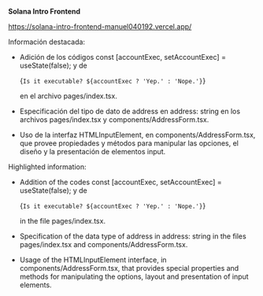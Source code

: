 **Solana Intro Frontend**

https://solana-intro-frontend-manuel040192.vercel.app/

Información destacada:

- Adición de los códigos const [accountExec, setAccountExec] = useState(false); y de <p>{`Is it executable? ${accountExec ? 'Yep.' : 'Nope.'}`}</p> en el archivo pages/index.tsx.

- Especificación del tipo de dato de address en address: string en los archivos pages/index.tsx y components/AddressForm.tsx.

- Uso de la interfaz HTMLInputElement, en components/AddressForm.tsx, que provee propiedades y métodos para manipular las opciones, el diseño y la presentación de elementos input.

Highlighted information:

- Addition of the codes const [accountExec, setAccountExec] = useState(false); y de <p>{`Is it executable? ${accountExec ? 'Yep.' : 'Nope.'}`}</p> in the file pages/index.tsx.

- Specification of the data type of address in address: string in the files pages/index.tsx and components/AddressForm.tsx.

- Usage of the HTMLInputElement interface, in components/AddressForm.tsx, that provides special properties and methods for manipulating the options, layout and presentation of input elements.
